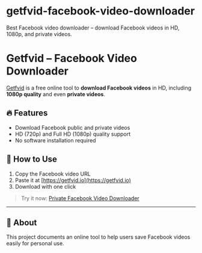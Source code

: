 # getfvid-facebook-video-downloader
Best Facebook video downloader – download Facebook videos in HD, 1080p, and private videos.
# Getfvid – Facebook Video Downloader

[Getfvid](https://getfvid.io) is a free online tool to **download Facebook videos** in HD, including **1080p quality** and even **private videos**.

## 🔥 Features
- Download Facebook public and private videos
- HD (720p) and Full HD (1080p) quality support
- No software installation required

## 📌 How to Use
1. Copy the Facebook video URL
2. Paste it at [https://getfvid.io](https://getfvid.io)
3. Download with one click

> Try it now: [Private Facebook Video Downloader](https://getfvid.io/private-facebook-video-downloader)

---

## 🧠 About
This project documents an online tool to help users save Facebook videos easily for personal use.
